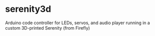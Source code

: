 # serenity3d
Arduino code controller for LEDs, servos, and audio player running in a custom 3D-printed Serenity (from Firefly)
